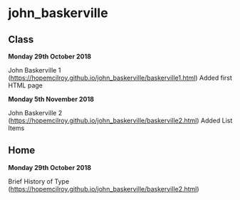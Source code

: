 # john_baskerville


## Class

<b>Monday 29th October 2018</b>

John Baskerville 1
(https://hopemcilroy.github.io/john_baskerville/baskerville1.html) 
Added first HTML page
 

<b>Monday 5th November 2018</b>

John Baskerville 2
(https://hopemcilroy.github.io/john_baskerville/baskerville2.html) 
Added List Items 

## Home

<b>Monday 29th October 2018</ul></b>

Brief History of Type
(https://hopemcilroy.github.io/john_baskerville/baskerville2.html)